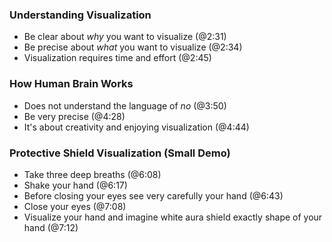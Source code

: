 ### Understanding Visualization
- Be clear about _why_ you want to visualize (@2:31)
- Be precise about _what_ you want to visualize (@2:34)
- Visualization requires time and effort (@2:45)

### How Human Brain Works
- Does not understand the language of _no_ (@3:50)
- Be very precise (@4:28)
- It's about creativity and enjoying visualization (@4:44)

### Protective Shield Visualization (Small Demo) 
- Take three deep breaths (@6:08)
- Shake your hand (@6:17)
- Before closing your eyes see very carefully your hand (@6:43)
- Close your eyes (@7:08)
- Visualize your hand and imagine white aura shield exactly shape of your hand (@7:12)
